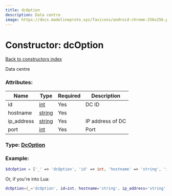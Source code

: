 ```yaml
---
title: dcOption
description: Data centre
image: https://docs.madelineproto.xyz/favicons/android-chrome-256x256.png
---
```

# Constructor: dcOption  
[Back to constructors index](index.md)



Data centre

### Attributes:

| Name     |    Type       | Required | Description |
|----------|---------------|----------|-------------|
|id|[int](../types/int.md) | Yes|DC ID|
|hostname|[string](../types/string.md) | Yes|
|ip\_address|[string](../types/string.md) | Yes|IP address of DC|
|port|[int](../types/int.md) | Yes|Port|



### Type: [DcOption](../types/DcOption.md)


### Example:

```php
$dcOption = ['_' => 'dcOption', 'id' => int, 'hostname' => 'string', 'ip_address' => 'string', 'port' => int];
```  


Or, if you're into Lua:

```lua
dcOption={_='dcOption', id=int, hostname='string', ip_address='string', port=int}

```


